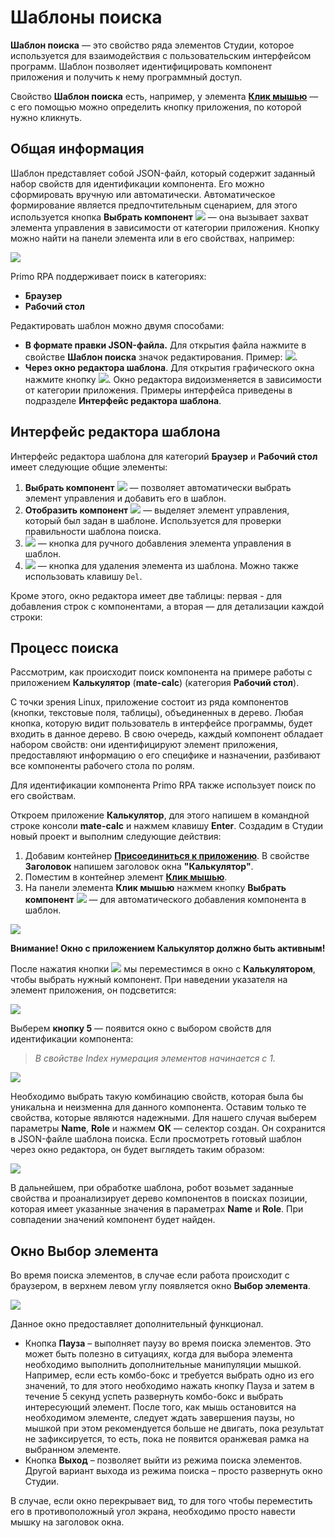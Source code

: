 # Шаблоны поиска

**Шаблон поиска** — это свойство ряда элементов Студии, которое используется для взаимодействия с пользовательским интерфейсом программ. Шаблон позволяет идентифицировать компонент приложения и получить к нему программный доступ.

Свойство **Шаблон поиска** есть, например, у элемента [**Клик мышью**](https://docs.primo-rpa.ru/primo-rpa/g_elements/vstroennye-dlya-linux/els-uiinteraction/el-click) — с его помощью можно определить кнопку приложения, по которой нужно кликнуть.

## Общая информация

Шаблон представляет собой JSON-файл, который содержит заданный набор свойств для идентификации компонента. Его можно сформировать вручную или автоматически. Автоматическое формирование является предпочтительным сценарием, для этого используется кнопка **Выбрать компонент** ![](../../../.gitbook/assets1/studio-linux/magic-stick2.png) — она вызывает захват элемента управления в зависимости от категории приложения. Кнопку можно найти на панели элемента или в его свойствах, например:

![](../../../.gitbook/assets1/studio-linux/mouse-click-magic-stick.png)

Primo RPA поддерживает поиск в категориях:

* **Браузер**
* **Рабочий стол**

Редактировать шаблон можно двумя способами:

* **В формате правки JSON-файла.** Для открытия файла нажмите в свойстве **Шаблон поиска** значок редактирования. Пример: ![](../../../.gitbook/assets1/studio-linux/search-pattern-ellipses.png).
* **Через окно редактора шаблона**. Для открытия графического окна нажмите кнопку ![](../../../.gitbook/assets1/studio-linux/pattern-edit.png). Окно редактора видоизменяется в зависимости от категории приложения. Примеры интерфейса приведены в подразделе **Интерфейс редактора шаблона**.

## Интерфейс редактора шаблона

Интерфейс редактора шаблона для категорий **Браузер** и **Рабочий стол** имеет следующие общие элементы:


1. **Выбрать компонент** ![](../../../.gitbook/assets1/studio-linux/magic-stick2.png) — позволяет автоматически выбрать элемент управления и добавить его в шаблон.
2. **Отобразить компонент** ![](../../../.gitbook/assets1/studio-linux/15-1-1-1-1-1-1.png) — выделяет элемент управления, который был задан в шаблоне. Используется для проверки правильности шаблона поиска.
3. ![](../../../.gitbook/assets1/studio-linux/pattern-element-add.png) — кнопка для ручного добавления элемента управления в шаблон.
4. ![](../../../.gitbook/assets1/studio-linux/pattern-element-delete.png) — кнопка для удаления элемента из шаблона. Можно также использовать клавишу `Del`.

Кроме этого, окно редактора имеет две таблицы: первая - для добавления строк с компонентами, а вторая — для детализации каждой строки:

## Процесс поиска

Рассмотрим, как происходит поиск компонента на примере работы с приложением **Калькулятор** (**mate-calc**) (категория **Рабочий стол**).

С точки зрения Linux, приложение состоит из ряда компонентов (кнопки, текстовые поля, таблицы), объединенных в дерево. Любая кнопка, которую видит пользователь в интерфейсе программы, будет входить в данное дерево. В свою очередь, каждый компонент обладает набором свойств: они идентифицируют элемент приложения, предоставляют информацию о его специфике и назначении, разбивают все компоненты рабочего стола по ролям.

Для идентификации компонента Primo RPA также использует поиск по его свойствам.

Откроем приложение **Калькулятор**, для этого напишем в командной строке консоли **mate-calc** и нажмем клавишу **Еnter**. Создадим в Студии новый проект и выполним следующие действия:

1. Добавим контейнер [**Присоединиться к приложению**](https://docs.primo-rpa.ru/primo-rpa/g_elements/vstroennye-dlya-linux/els-desktop/el-desktop-attach). В свойстве **Заголовок** напишем заголовок окна **"Калькулятор"**.
2. Поместим в контейнер элемент [**Клик мышью**](https://docs.primo-rpa.ru/primo-rpa/g_elements/vstroennye-dlya-linux/els-uiinteraction/el-click).
3. На панели элемента **Клик мышью** нажмем кнопку **Выбрать компонент** ![](../../../.gitbook/assets1/studio-linux/magic-stick.png) — для автоматического добавления компонента в шаблон.

![](../../../.gitbook/assets1/studio-linux/search-pattern-calculator.png)

**Внимание! Окно с приложением Калькулятор должно быть активным!**

После нажатия кнопки ![](../../../.gitbook/assets1/studio-linux/magic-stick.png) мы переместимся в окно с **Калькулятором**, чтобы выбрать нужный компонент. При наведении указателя на элемент приложения, он подсветится:

![](../../../.gitbook/assets1/studio-linux/seach-pattern-calculator-button-selection.png)

Выберем **кнопку 5** — появится окно с выбором свойств для идентификации компонента:

> *В свойстве Index нумерация элементов начинается с 1.*

![](../../../.gitbook/assets1/studio-linux/calculator-selectors.png)

Необходимо выбрать такую комбинацию свойств, которая была бы уникальна и неизменна для данного компонента. Оставим только те свойства, которые являются надежными. Для нашего случая выберем параметры **Name**, **Role** и нажмем **ОК** — селектор создан. Он сохранится в JSON-файле шаблона поиска. Если просмотреть готовый шаблон через окно редактора, он будет выглядеть таким образом:

![](../../../.gitbook/assets1/studio-linux/search-pattern-editor.png)

В дальнейшем, при обработке шаблона, робот возьмет заданные свойства и проанализирует дерево компонентов в поисках позиции, которая имеет указанные значения в параметрах **Name** и **Role**. При совпадении значений компонент будет найден.

## Окно Выбор элемента

Во время поиска элементов, в случае если работа происходит с браузером, в верхнем  левом  углу появляется окно **Выбор элемента**.

![](../../../.gitbook/assets1/studio-linux/select-element-window.png)

Данное окно предоставляет дополнительный функционал.
- Кнопка **Пауза** – выполняет паузу во время поиска элементов. Это может быть полезно в ситуациях, когда для выбора элемента необходимо выполнить дополнительные манипуляции мышкой. Например, если есть комбо-бокс и требуется выбрать одно из его значений, то для этого необходимо нажать кнопку Пауза и затем в течение 5 секунд успеть развернуть комбо-бокс и выбрать интересующий элемент. После того, как мышь остановится на необходимом элементе, следует ждать завершения паузы, но мышкой при этом рекомендуется больше не двигать, пока результат не зафиксируется, то есть, пока не появится оранжевая рамка на выбранном элементе.
- Кнопка **Выход** – позволяет выйти из режима поиска элементов. Другой вариант выхода из режима поиска – просто развернуть окно Студии.

В случае, если окно перекрывает вид, то для того чтобы переместить его в противоположный угол экрана, необходимо просто навести мышку на заголовок окна.
